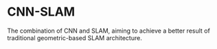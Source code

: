 # CNN-SLAM
The combination of CNN and SLAM, aiming to achieve a better result of traditional geometric-based SLAM architecture.
